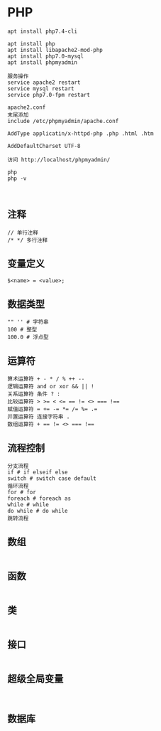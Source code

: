 # PHP



```
apt install php7.4-cli

apt install php
apt install libapache2-mod-php
apt install php7.0-mysql
apt install phpmyadmin

服务操作
service apache2 restart
service mysql restart
service php7.0-fpm restart

apache2.conf
末尾添加
include /etc/phpmyadmin/apache.conf

AddType applicatin/x-httpd-php .php .html .htm

AddDefaultCharset UTF-8

访问 http://localhost/phpmyadmin/

php
php -v

```

```

```

```

```



## 注释

```
// 单行注释
/* */ 多行注释
```

## 变量定义

```
$<name> = <value>;
```

## 数据类型

```
"" '' # 字符串
100 # 整型
100.0 # 浮点型
```

## 运算符

```
算术运算符 + - * / % ++ --
逻辑运算符 and or xor && || !
关系运算符 条件 ? :
比较运算符 > >= < <= == != <> === !==
赋值运算符 = += -= *= /= %= .=
并置运算符 连接字符串 .
数组运算符 + == != <> === !==
```

## 流程控制

```
分支流程
if # if elseif else
switch # switch case default
循环流程
for # for
foreach # foreach as
while # while
do while # do while
跳转流程
```

## 数组

```

```

## 函数

```

```

## 类

```

```

## 接口

```

```

## 超级全局变量

```

```

```

```



## 数据库

```

```



```

```

```

```



```

```

```

```

```

```

```

```

```

```

```

```

```

```

```

```

```

```

```

```

```

```

```

```

```

```

```

```

```

```

```

```

```

```

```

```

```

```

```

```

```

```

```

```

```

```

```

```

```

```

```

```

```

```

```

```

```

```

```

```

```

```

```

```

```

```

```

```

```

```

```

```

```

```

```

```

```

```

```

```

```

```

```

```

```

```

```

```

```

```

```

```

```

```

```

```

```

```

```

```

```

```

```

```

```

```

```

```

```

```

```

```

```

```

```

```

```

```

```

```

```

```

```

```

```

```

```

```

```

```

```

```

```

```

```

```

```

```

```

```

```

```

```

```

```

```

```

```

```

```

